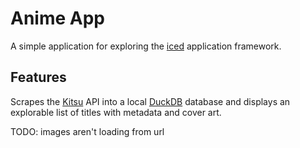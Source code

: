 # Anime App

A simple application for exploring the [iced](https://iced.rs/) application framework.

## Features

Scrapes the [Kitsu](https://kitsu.app/) API into a local [DuckDB](https://duckdb.org/) database and displays an explorable list of titles with metadata and cover art.

TODO: images aren't loading from url
